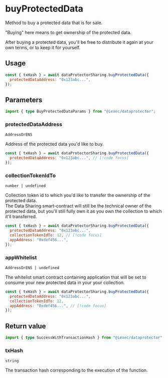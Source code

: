 # buyProtectedData

Method to buy a protected data that is for sale.

"Buying" here means to get ownership of the protected data.

After buying a protected data, you'll be free to distribute it again at your own terms, or
to keep it for yourself.

## Usage

```js
const { txHash } = await dataProtectorSharing.buyProtectedData({
  protectedDataAddress: "0x123abc...",
});
```

## Parameters

```ts
import { type BuyProtectedDataParams } from "@iexec/dataprotector";
```

### protectedDataAddress

`AddressOrENS`

Address of the protected data you'd like to buy.

```js
const { txHash } = await dataProtectorSharing.buyProtectedData({
  protectedDataAddress: "0x123abc...", // [!code focus]
});
```

### collectionTokenIdTo

`number | undefined`

Collection token id to which you'd like to transfer the ownership of the protected data.  
The Data Sharing smart-contract will still be the technical owner of the protected data, but you'll
still fully own it as you own the collection to which it'll transferred.

```js
const { txHash } = await dataProtectorSharing.buyProtectedData({
  protectedDataAddress: "0x123abc...",
  collectionTokenIdTo: 12, // [!code focus]
  appAddress: "0xdef456...",
});
```

### appWhitelist

`AddressOrENS | undefined`

The whitelist smart contract containing application that will be set to consume your new protected data in your your collection.

```js
const { txHash } = await dataProtectorSharing.buyProtectedData({
  protectedDataAddress: "0x123abc...",
  collectionTokenIdTo: 12,
  appAddress: "0xdef456...", // [!code focus]
});
```

## Return value

```ts
import { type SuccessWithTransactionHash } from "@iexec/dataprotector";
```

### txHash

`string`

The transaction hash corresponding to the execution of the function.
